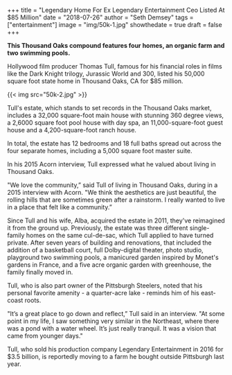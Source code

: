 +++
title = "Legendary Home For Ex Legendary Entertainment Ceo Listed At $85 Million"
date = "2018-07-26"
author = "Seth Demsey"
tags = ["entertainment"]
image = "img/50k-1.jpg"
showthedate = true
draft = false
+++

**This Thousand Oaks compound features four homes, an organic farm and two swimming pools.**

Hollywood film producer Thomas Tull, famous for his financial roles in films like the Dark Knight trilogy, Jurassic World and 300, listed his 50,000 square foot state home in Thousand Oaks, CA for $85 million.

{{< img src="50k-2.jpg" >}}

Tull's estate, which stands to set records in the Thousand Oaks market, includes a 32,000 square-foot main house with stunning 360 degree views, a 2,6000 square foot pool house with day spa, an 11,000-square-foot guest house and a 4,200-square-foot ranch house.

 In total, the estate has 12 bedrooms and 18 full baths spread out across the four separate homes, including a 5,000 square foot master suite.

In his 2015 Acorn interview, Tull expressed what he valued about living in Thousand Oaks.

"We love the community,” said Tull of living in Thousand Oaks, during in a 2015 interview with Acorn. "We think the aesthetics are just beautiful, the rolling hills that are sometimes green after a rainstorm. I really wanted to live in a place that felt like a community.”

Since Tull and his wife, Alba, acquired the estate in 2011, they've reimagined it from the ground up. Previously, the estate was three different single-family homes on the same cul-de-sac, which Tull applied to have turned private. After seven years of building and renovations, that included the addition of a basketball court, full Dolby-digital theater, photo studio, playground two swimming pools, a manicured garden inspired by Monet's gardens in France, and a five acre organic garden with greenhouse, the family finally moved in.

Tull, who is also part owner of the Pittsburgh Steelers, noted that his personal favorite amenity - a quarter-acre lake - reminds him of his east-coast roots.

"It’s a great place to go down and reflect,” Tull said in an interview. "At some point in my life, I saw something very similar in the Northeast, where there was a pond with a water wheel. It’s just really tranquil. It was a vision that came from younger days."

Tull, who sold his production company Legendary Entertainment in 2016 for $3.5 billion, is reportedly moving to a farm he bought outside Pittsburgh last year.
